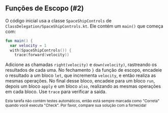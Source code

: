 ## Funções de Escopo (#2)

O código inicial usa a classe `SpaceShipControls` de
`ClassDelegation/SpaceShipControls.kt`. Ele contém um `main()` que começa com:

```kotlin
fun main() {
  var velocity = 1
  with(SpaceShipControls()) {
    trace(forward(velocity))
```

Adicione as chamadas `right(velocity)` e `down(velocity)`, rastreando os resultados de cada uma. No fechamento `}` da função de escopo, encadeie o resultado a um bloco `let`, que incrementa `velocity`, e então realiza as mesmas operações. No final desse bloco, encadeie para um bloco `run`, depois um bloco `apply` e um bloco `also`, realizando as mesmas operações em cada bloco. Use `trace` para verificar a saída.

<sub> Esta tarefa não contém testes automáticos, então está sempre marcada como "Correta" quando você executa "Check". Por favor, compare sua solução com a fornecida! </sub>